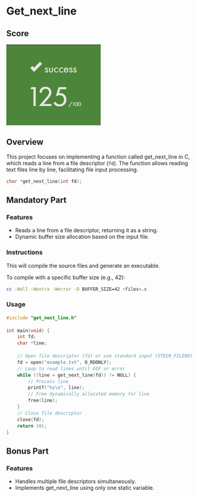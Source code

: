 # Get_next_line

## Score
![project score](/assets/score.png)

## Overview
This project focuses on implementing a function called get_next_line in C, which reads a line from a file descriptor (`fd`). The function allows reading text files line by line, facilitating file input processing.
```c
char *get_next_line(int fd);
```

## Mandatory Part
### Features
- Reads a line from a file descriptor, returning it as a string.
- Dynamic buffer size allocation based on the input file.
### Instructions
This will compile the source files and generate an executable.

To compile with a specific buffer size (e.g., 42):

```bash
cc -Wall -Wextra -Werror -D BUFFER_SIZE=42 <files>.c
```
### Usage
```c
#include "get_next_line.h"

int main(void) {
    int fd;
    char *line;

    // Open file descriptor (fd) or use standard input (STDIN_FILENO)
    fd = open("example.txt", O_RDONLY);
    // Loop to read lines until EOF or error
    while ((line = get_next_line(fd)) != NULL) {
        // Process line
        printf("%s\n", line);
        // Free dynamically allocated memory for line
        free(line);
    }
    // Close file descriptor
    close(fd);
    return (0);
}
```

## Bonus Part
### Features
- Handles multiple file descriptors simultaneously.
- Implements get_next_line using only one static variable.
